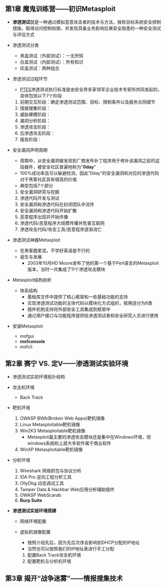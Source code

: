 ## 第1章 魔鬼训练营——初识Metasploit

* **渗透测试**就是一种通过模拟恶意攻击者的技术与方法，挫败目标系统安全控制措施，取得访问控制权限，并发现具备业务影响后果安全隐患的一种安全测试与评估方式

* 渗透测试分类

  * 黑盒测试（外部测试）：一无所知
  * 白盒测试（内部测试）：所有知识
  * 灰盒测试：两种组合

* 渗透测试过程环节

  * [PTES](http://www.pentest-standard.org/)渗透测试执行标准是由安全界多家领军企业技术专家所共同发起的，具体包括以下7个阶段

  1. 前期交互阶段：确定渗透测试范围、目标、限制条件以及服务合同细节
  2. 情报搜集阶段：
  3. 威胁建模阶段：
  4. 漏洞分析阶段：
  5. 渗透攻击阶段：
  6. 后渗透攻击阶段：
  7. 报告阶段：

* 安全漏洞声明周期

  * 周期中，从安全漏洞被发现到厂商发布补丁程序用于修补该漏洞之前的这段器件，被安全社区普遍地称为”**0day**“
  * 100%成功率且可以躲避检测，因此”0day“的安全漏洞和对应的渗透代码对于黑客社区具有很高的价值
  * 典型包括7个部分

  1. 安全漏洞研究与挖掘
  2. 渗透代码开发与测试
  3. 安全漏洞和渗透代码在封闭团队中流传
  4. 安全漏洞和渗透代码开始扩散
  5. 恶意程序出现并开始传播
  6. 渗透代码/恶意程序大规模传播并危害互联网
  7. 渗透攻击代码/攻击工具/恶意程序逐渐消亡

* 渗透测试神器Metasploit

  * 在黑客圈里混，不学好英语是不行的
  * 诞生与发展
    * 2003年10月HD Moore发布了他的第一个基于Perl语言的Metasploit版本，当时一共集成了11个渗透攻击模块

* Metasploit结构剖析

  * 体系结构
    * 基础库文件中提供了核心框架和一些基础功能的支持
    * 实现渗透测试功能的主体代码以模块化方式组织，按用途分为6类
    * 插件机制支持将外部安全工具集成到框架中
    * 通过用户接口与功能程序提供给渗透测试者和安全研究人员进行使用

* 安装Metasploit

  * msfgui
  * **msfconsole**
  * msfcli

## 第2章 赛宁 VS. 定V——渗透测试实验环境

* 渗透测试实验环境拓扑结构

* 攻击机环境

  * Back Track

* 靶机环境

  1. OWASP BWA(Broken Web Apps)靶机镜像
  2. Linux Metasploitable靶机镜像
  3. Win2K3 Metasploitable靶机镜像
     * Metasploit最主要的渗透攻击模块还是集中在Windows环境，但windows系统和上层大多软件属于商业软件
  4. WinXP Metasploitable靶机镜像

* 分析环境

  1. Wireshark 网络抓包与协议分析
  2. IDA Pro 逆向工程分析工具
  3. OllyDbg 动态调试工具
  4. Tamper Data & Hackbar Web应用分析辅助插件
  5. OWASP WebScarab
  6. **Burp Suite**

* **渗透测试实验环境搭建**

  * 网络环境配置

  * 虚拟机镜像配置

    * 按照介绍先后，因为先后次序会影响到DHCP分配的IP地址
    * 当然也可以按照我们的IP地址表进行手工分配

    1. 配置Back Track攻击机环境
    2. 配置靶机与分析机环境

## 第3章 揭开“战争迷雾”——情报搜集技术

